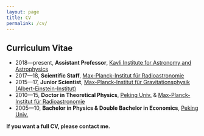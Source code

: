 ```yaml
---
layout: page
title: CV
permalink: /cv/
---
```


## Curriculum Vitae

- 2018—present, **Assistant Professor**, [Kavli Institute for Astronomy and
  Astrophysics](http://kiaa.pku.edu.cn/)
- 2017—18, **Scientific Staff**, [Max-Planck-Institut für
  Radioastronomie](http://www.mpifr-bonn.mpg.de/2169/en)
- 2015—17, **Junior Scientist**, [Max-Planck-Institut für Gravitationsphysik (Albert-Einstein-Institut)](http://www.aei.mpg.de/)
- 2010—15, **Doctor in Theoretical Physics**, [Peking
  Univ.](http://english.pku.edu.cn/) & [Max-Planck-Institut für
  Radioastronomie](http://www.mpifr-bonn.mpg.de/2169/en)
- 2005—10, **Bachelor in Physics & Double Bachelor in Economics**, [Peking
  Univ.](http://english.pku.edu.cn/)

**If you want a full CV, please contact me.**
